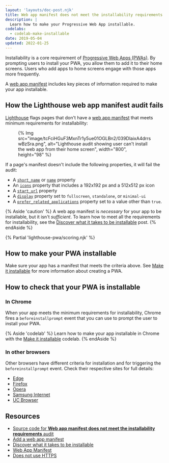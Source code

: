 ```yaml
---
layout: 'layouts/doc-post.njk'
title: Web app manifest does not meet the installability requirements
description: |
  Learn how to make your Progressive Web App installable.
codelabs:
  - codelab-make-installable
date: 2019-05-04
updated: 2022-01-25
---
```


Installability is a core requirement of [Progressive Web Apps (PWAs)](https://web.dev/progressive-web-apps/#make-it-installable).
By prompting users to install your PWA, you allow them to add it to their home screens.
Users who add apps to home screens engage with those apps more frequently.

A [web app manifest](https://web.dev/add-manifest/) includes key pieces of information
required to make your app installable.

## How the Lighthouse web app manifest audit fails

[Lighthouse](/docs/lighthouse/overview/)
flags pages that don't have a [web app manifest](https://web.dev/add-manifest/)
that meets minimum requirements for installability:

<figure>
  {% Img src="image/tcFciHGuF3MxnTr1y5ue01OGLBn2/039DlaixA4drrswBzSra.png", alt="Lighthouse audit showing user can't install the web app from their home screen", width="800", height="98" %}
</figure>

If a page's manifest doesn't include the following properties,
it will fail the audit:
- A [`short_name`](https://developer.mozilla.org/docs/Web/Manifest/short_name)
  or [`name`](https://developer.mozilla.org/docs/Web/Manifest/name) property
- An [`icons`](https://developer.mozilla.org/docs/Web/Manifest/icons)
  property that includes a 192x192&nbsp;px and a 512x512&nbsp;px icon
- A [`start_url`](https://developer.mozilla.org/docs/Web/Manifest/start_url) property
- A [`display`](https://developer.mozilla.org/docs/Web/Manifest/display)
  property set to `fullscreen`, `standalone`, or `minimal-ui`
- A [`prefer_related_applications`](/blog/app-install-banners-native/)
  property set to a value other than `true`.

{% Aside 'caution' %}
A web app manifest is _necessary_ for your app to be installable,
but it isn't _sufficient_. To learn how to meet all the requirements
for installability, see the
[Discover what it takes to be installable](https://web.dev/progressive-web-apps/#make-it-installable) post.
{% endAside %}

{% Partial 'lighthouse-pwa/scoring.njk' %}

## How to make your PWA installable
Make sure your app has a manifest that meets the criteria above.
See [Make it installable](/docs/lighthouse/pwa/#installable) for more information
about creating a PWA.

## How to check that your PWA is installable

### In Chrome

When your app meets the minimum requirements for installability,
Chrome fires a `beforeinstallprompt` event
that you can use to prompt the user to install your PWA.

{% Aside 'codelab' %}
Learn how to make your app installable in Chrome
with the [Make it installable](https://web.dev/codelab-make-installable) codelab.
{% endAside %}

### In other browsers
Other browsers have different criteria for installation
and for triggering the `beforeinstallprompt` event.
Check their respective sites for full details:
- [Edge](https://docs.microsoft.com/en-us/microsoft-edge/progressive-web-apps#requirements)
- [Firefox](https://developer.mozilla.org/docs/Web/Progressive_web_apps/Add_to_home_screen#How_do_you_make_an_app_A2HS-ready)
- [Opera](https://dev.opera.com/articles/installable-web-apps/)
- [Samsung Internet](https://hub.samsunginter.net/docs/ambient-badging/)
- [UC Browser](https://plus.ucweb.com/docs/pwa/docs-en/zvrh56)

## Resources

- [Source code for **Web app manifest does not meet the installability requirements** audit](https://github.com/GoogleChrome/lighthouse/blob/master/lighthouse-core/audits/installable-manifest.js)
- [Add a web app manifest](https://web.dev/add-manifest/)
- [Discover what it takes to be installable](https://web.dev/progressive-web-apps/#make-it-installable)
- [Web App Manifest](https://developer.mozilla.org/docs/Web/Manifest)
- [Does not use HTTPS](/docs/lighthouse/pwa/is-on-https/)
